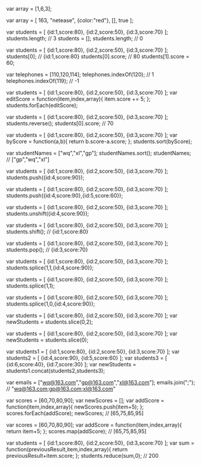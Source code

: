 var array = [1,6,3];

var array = [
	163,
	"netease",
	{color:"red"},
	[],
	true
];

var students = [
	{id:1,score:80},
	{id:2,score:50},
	{id:3,score:70}
];
students.length;  // 3
students = [];
students.length;  // 0

var students = [
	{id:1,score:80},
	{id:2,score:50},
	{id:3,score:70}
];
students[0];        // {id:1,score:80}
students[0].score;  // 80
students[1].score = 60;

var telephones = [110,120,114];
telephones.indexOf(120);  // 1
telephones.indexOf(119);  // -1

var students = [
	{id:1,score:80},
	{id:2,score:50},
	{id:3,score:70}
];
var editScore = function(item,index,array){
	item.score += 5;
};
students.forEach(editScore);

var students = [
	{id:1,score:80},
	{id:2,score:50},
	{id:3,score:70}
];
students.reverse();
students[0].score;  // 70

var students = [
	{id:1,score:80},
	{id:2,score:50},
	{id:3,score:70}
];
var byScore = function(a,b){
	return b.score-a.score;
};
students.sort(byScore);

var studentNames = ["wq","xl","gp"];
studentNames.sort();
studentNames;  // ["gp","wq","xl"]

var students = [
	{id:1,score:80},
	{id:2,score:50},
	{id:3,score:70}
];
students.push({id:4,score:90});

var students = [
	{id:1,score:80},
	{id:2,score:50},
	{id:3,score:70}
];
students.push({id:4,score:90},{id:5,score:60});

var students = [
	{id:1,score:80},
	{id:2,score:50},
	{id:3,score:70}
];
students.unshift({id:4,score:90});

var students = [
	{id:1,score:80},
	{id:2,score:50},
	{id:3,score:70}
];
students.shift();  // {id:1,score:80}

var students = [
	{id:1,score:80},
	{id:2,score:50},
	{id:3,score:70}
];
students.pop();  // {id:3,score:70}

var students = [
	{id:1,score:80},
	{id:2,score:50},
	{id:3,score:70}
];
students.splice(1,1,{id:4,score:90});

var students = [
	{id:1,score:80},
	{id:2,score:50},
	{id:3,score:70}
];
students.splice(1,1);

var students = [
	{id:1,score:80},
	{id:2,score:50},
	{id:3,score:70}
];
students.splice(1,0,{id:4,score:90});

var students = [
	{id:1,score:80},
	{id:2,score:50},
	{id:3,score:70}
];
var newStudents = students.slice(0,2);

var students = [
	{id:1,score:80},
	{id:2,score:50},
	{id:3,score:70}
];
var newStudents = students.slice(0);

var students1 = [
	{id:1,score:80},
	{id:2,score:50},
	{id:3,score:70}
];
var students2 = [
	{id:4,score:90},
	{id:5,score:60}
];
var students3 = [
	{id:6,score:40},
	{id:7,score:30}
];
var newStudents = students1.concat(students2,students3);

var emails = ["wq@163.com","gp@163.com","xl@163.com"];
emails.join(";");  // "wq@163.com;gp@163.com;xl@163.com"

var scores = [60,70,80,90];
var newScores = [];
var addScore = function(item,index,array){
	newScores.push(item+5);
};
scores.forEach(addScore);
newScores; // [65,75,85,95]

var scores = [60,70,80,90];
var addScore = function(item,index,array){
	return item+5;
};
scores.map(addScore);  // [65,75,85,95]


var students = [
	{id:1,score:80},
	{id:2,score:50},
	{id:3,score:70}
];
var sum = function(previousResult,item,index,array){
	return previousResult+item.score;
};
students.reduce(sum,0);  // 200
